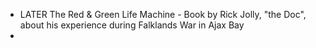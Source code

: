 - LATER The Red & Green Life Machine - Book by Rick Jolly, "the Doc", about his experience during Falklands War in Ajax Bay
-